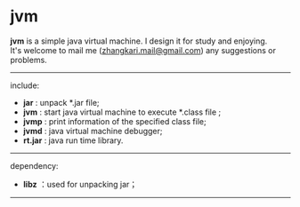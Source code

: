 # jvm

**jvm** is a simple java virtual machine. I design it for study and enjoying.   
It's welcome to mail me (zhangkari.mail@gmail.com) any suggestions or problems.

-------------
include:  
- **jar** : unpack *.jar file;    
- **jvm** :  start java virtual machine to execute *.class file ;    
- **jvmp** :  print information of the specified class file;    
- **jvmd** : java virtual machine debugger;    
- **rt.jar** : java run time library.    

----------------------
 dependency:   
- **libz** ：used for unpacking jar；   
-------------------

